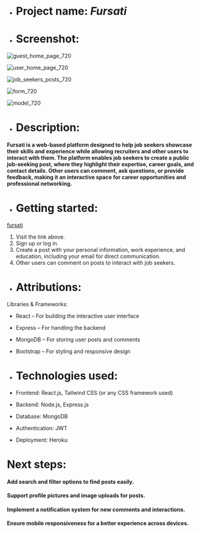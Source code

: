 * # Project name:  ***Fursati***

* # Screenshot:
![guest_home_page_720](https://github.com/user-attachments/assets/cb56c5e3-a249-4a28-87a7-5be334c2da8e) 


![user_home_page_720](https://github.com/user-attachments/assets/0767354b-101a-4601-b084-e6934f8841e0)


![job_seekers_posts_720](https://github.com/user-attachments/assets/1765e962-6c3c-48e2-89cb-feac39ab9f6b)


![form_720](https://github.com/user-attachments/assets/28eb998a-f578-400c-ae47-45a1042f05fd)

![model_720](https://github.com/user-attachments/assets/97dc7980-33a6-4e74-9ac1-1aa42900edb4)




* # Description:  

 #### Fursati is a web-based platform designed to help job seekers showcase their skills and experience while allowing recruiters and other users to interact with them. The platform enables job seekers to create a public job-seeking post, where they highlight their expertise, career goals, and contact details. Other users can comment, ask questions, or provide feedback, making it an interactive space for career opportunities and professional networking.

* # Getting started:
[fursati](https://fursati-front-end.vercel.app/)

 1. Visit the link above.
 2. Sign up or log in.
 3. Create a post with your personal information, work experience, and education, including your email for direct communication.
 4. Other users can comment on posts to interact with job seekers.



* # Attributions:

Libraries & Frameworks:
* React – For building the interactive user interface
* Express – For handling the backend
* MongoDB – For storing user posts and comments
* Bootstrap – For styling and responsive design

* # Technologies used:

* Frontend: React.js, Tailwind CSS (or any CSS framework used)
* Backend: Node.js, Express.js
* Database: MongoDB
* Authentication: JWT
* Deployment: Heroku 



# Next steps: 

#### Add search and filter options to find posts easily.
#### Support profile pictures and image uploads for posts.
####  Implement a notification system for new comments and interactions.
#### Ensure mobile responsiveness for a better experience across devices.
